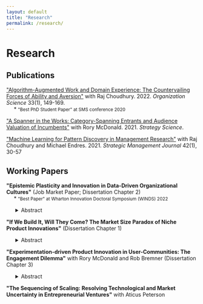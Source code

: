 ```yaml
---
layout: default
title: "Research"
permalink: /research/
---
```

# Research
  
## Publications

["Algorithm-Augmented Work and Domain Experience: The Countervailing Forces of Ability and Aversion"](https://pubsonline.informs.org/doi/abs/10.1287/orsc.2021.1554) with Raj Choudhury. 2022. *Organization Science* 33(1), 149-169.  
&nbsp;&nbsp;&nbsp;&nbsp;&nbsp;\* <small>"Best PhD Student Paper" at SMS conference 2020</small>

["A Spanner in the Works: Category-Spanning Entrants and Audience Valuation of Incumbents"](https://pubsonline.informs.org/doi/abs/10.1287/stsc.2021.0130) with Rory McDonald. 2021. *Strategy Science*.

["Machine Learning for Pattern Discovery in Management Research"](https://onlinelibrary.wiley.com/doi/abs/10.1002/smj.3215) with Raj Choudhury and Michael Endres. 2021. *Strategic Management Journal* 42(1), 30-57

## Working Papers


**"Epistemic Plasticity and Innovation in Data-Driven Organizational Cultures"** (Job Market Paper; Dissertation Chapter 2)  
&nbsp;&nbsp;&nbsp;&nbsp;&nbsp;\* <small>"Best Paper" at Wharton Innovation Doctoral Symposium (WINDS) 2022</small>
<ul>
<details><summary>Abstract</summary>
A long tradition in strategy and innovation research asserts that data-driven organizations—whose new-product investment decisions are based on quantitative evidence of market demand—excel at incremental innovation, but unintentionally allocate resources away from less-measurable breakthrough innovations. Questioning this reasoning, I distinguish the magnitude of an organization’s use of quantitative analysis from the epistemic plasticity of its organizational culture (the extent to which it uses non-quantitative analyses). Specifically, I argue and demonstrate that organizations that make substantial use of quantitative analysis will produce more breakthrough innovations—provided that their cultures are plastic enough to use qualitative analysis liberally as well. To test my theory, I measure innovation performance using product-level sales and attribute data for over 3,500 consumer product launches from 61 firms between 2010 and 2016; I measure each organization’s use of qualitative and quantitative analyses by applying a word embedding algorithm to employee résumé job descriptions. I demonstrate that increased reliance on quantitative analysis decreases innovation performance when qualitative analysis is low, and, conversely, increases innovation when qualitative analysis is high. Particularly when launching novel products, epistemic plasticity precipitates both more breakthrough successes and, surprisingly, fewer flops. I also explore the antecedents of organizations’ plasticity and of dogma, and demonstrate the boundary conditions of market uncertainty and methodological polarization between individuals. This paper contributes to organizational theories of innovation, decision-making, and the link between organizational culture and strategic performance.</details>
</ul>
  
**"If We Build It, Will They Come? The Market Size Paradox of Niche Product Innovations"** (Dissertation Chapter 1)
<ul>
<details><summary>Abstract</summary>
Are relatively niche product innovations—innovations that initially appeal to relatively narrow market segments—more likely to achieve commercial success?  Despite a great deal of academic and practitioner interest in the question, there is very little systematic evidence of the link between niche market entry and commercial performance of innovations from a demand-side perspective. Drawing from research on strategy and innovation diffusion, I hypothesize that niche market entry will positively impact a new innovation’s commercial performance, but only when when a high proportion of initial customers are “tastemaker” early adopters, and when market incumbents enjoy high market power. Tests on an archival dataset of over 11,000 product innovations in the CPG sector from 2006-2019 support my hypotheses. These findings contribute theoretically to research on strategy and innovation diffusion, and imply a “market size paradox”: innovations that initially appeal to relatively narrow market niches (as opposed to broad appeal) tend to achieve greater commercial success. Thus prior to launch, many innovations with the most potential for commercial success may systematically appear to have small potential market sizes according to many traditional market-sizing techniques.
  </details>
</ul>
  
**"Experimentation-driven Product Innovation in User-Communities: The Engagement Dilemma"** with Rory McDonald and Rob Bremner (Dissertation Chapter 3)
<ul>
<details><summary>Abstract</summary>
 This study investigates experimentation-driven product innovation in user communities. Prior research has largely focused on the innovation benefits of leveraging users and user communities as an experimentation resource. In this paper, we posit that reaping the innovation-related benefits of experimentation is contingent upon the degree to which the community provides an unbiased representation of the broader market. Using longitudinal and interview data on experimental PC game development, we find that adapting games in response to community feedback increases games’ commercial performance on average, unless the game’s user community is concentrated in a narrow market segment. Such narrowly concentrated niche communities give signals of market demand that, when incorporated into the game, can decrease the game’s appeal to broader audiences. However, responding to the feedback from such concentrated communities is necessary to maintain and grow the user community. Jointly, our theory and results suggest that firms involved in experimentation-driven product innovation with user communities face an engagement dilemma: incorporating feedback from engaged niche communities has the potential to mislead innovation efforts, but ignoring that feedback may stunt the development of the community resource.
  </details>
</ul>
  
**"The Sequencing of Scaling: Resolving Technological and Market Uncertainty in Entrepreneurial Ventures"** with Aticus Peterson
